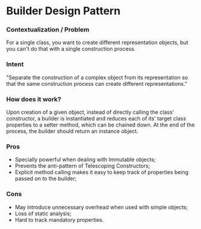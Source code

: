 # Builder Design Pattern

### Contextualization / Problem

For a single class, you want to create different representation objects, but you can't do that with a single construction process.

### Intent

"Separate the construction of a complex object from its representation so that the same construction process can create different representations."

### How does it work?

Upon creation of a given object, instead of directly calling the class' constructor, a builder is instantiated and reduces each of its' target class properties to a setter method, which can be chained down. At the end of the process, the builder should return an instance object.

### Pros

- Specially powerful when dealing with Immutable objects;
- Prevents the anti-pattern of Telescoping Constructors;
- Explicit method calling makes it easy to keep track of properties being passed on to the builder;

### Cons

- May introduce unnecessary overhead when used with simple objects;
- Loss of static analysis;
- Hard to track mandatory properties.
